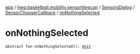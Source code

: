 [app](../../../index.md) / [hwp.basketball.mobility.sensortilescan](../../index.md) / [SensorsDialog](../index.md) / [SensorChooserCallback](index.md) / [onNothingSelected](.)

# onNothingSelected

`abstract fun onNothingSelected(): `[`Unit`](https://kotlinlang.org/api/latest/jvm/stdlib/kotlin/-unit/index.html)